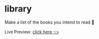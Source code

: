 # library

Make a list of the books you intend to read :closed_book:

Live Preview: [click here :point_left:](https://sanjero20.github.io/library/)
